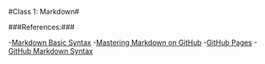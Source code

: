 #Class 1: Markdown#

###References:###

-[Markdown Basic Syntax](https://www.markdownguide.org/basic-syntax/)
-[Mastering Markdown on GitHub](https://guides.github.com/features/mastering-markdown/)
-[GitHub Pages](https://pages.github.com/)
-[GitHub Markdown Syntax](https://help.github.com/en/articles/basic-writing-and-formatting-syntax)
